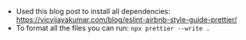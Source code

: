 -   Used this blog post to install all dependencies: https://vicvijayakumar.com/blog/eslint-airbnb-style-guide-prettier/
-   To format all the files you can run: `npx prettier --write .`
